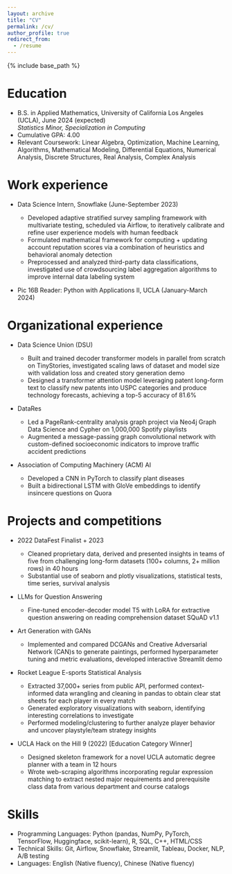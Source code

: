 ```yaml
---
layout: archive
title: "CV"
permalink: /cv/
author_profile: true
redirect_from:
  - /resume
---
```


{% include base_path %}

Education
======
* B.S. in Applied Mathematics, University of California Los Angeles (UCLA), June 2024 (expected)  
  *Statistics Minor, Specialization in Computing*
* Cumulative GPA: 4.00
* Relevant Coursework: Linear Algebra, Optimization, Machine Learning, Algorithms, Mathematical Modeling, Differential Equations, Numerical Analysis, Discrete Structures, Real Analysis, Complex Analysis

Work experience
======
* Data Science Intern, Snowflake (June-September 2023)
  * Developed adaptive stratified survey sampling framework with multivariate testing, scheduled via Airflow, to iteratively calibrate and refine user experience models with human feedback
  * Formulated mathematical framework for computing + updating account reputation scores via a combination of heuristics and behavioral anomaly detection
  * Preprocessed and analyzed third-party data classifications, investigated use of crowdsourcing label aggregation algorithms to improve internal data labeling system
 
* Pic 16B Reader: Python with Applications II, UCLA (January-March 2024)

Organizational experience
======
* Data Science Union (DSU)
  *  Built and trained decoder transformer models in parallel from scratch on TinyStories, investigated scaling laws of dataset and model size with validation loss and created story generation demo
  *  Designed a transformer attention model leveraging patent long-form text to classify new patents into USPC categories and produce technology forecasts, achieving a top-5 accuracy of 81.6%

* DataRes
  *  Led a PageRank-centrality analysis graph project via Neo4j Graph Data Science and Cypher on 1,000,000 Spotify playlists
  *  Augmented a message-passing graph convolutional network with custom-defined socioeconomic indicators to improve traffic accident predictions
    
* Association of Computing Machinery (ACM) AI
  *  Developed a CNN in PyTorch to classify plant diseases
  *  Built a bidirectional LSTM with GloVe embeddings to identify insincere questions on Quora

Projects and competitions
======
* 2022 DataFest Finalist + 2023
  *  Cleaned proprietary data, derived and presented insights in teams of five from challenging long-form datasets (100+ columns, 2+ million rows) in 40 hours
  *  Substantial use of seaborn and plotly visualizations, statistical tests, time series, survival analysis

* LLMs for Question Answering
  *  Fine-tuned encoder-decoder model T5 with LoRA for extractive question answering on reading comprehension dataset SQuAD v1.1

* Art Generation with GANs
  *  Implemented and compared DCGANs and Creative Adversarial Network (CAN)s to generate paintings, performed hyperparameter tuning and metric evaluations, developed interactive Streamlit demo

* Rocket League E-sports Statistical Analysis
  *  Extracted 37,000+ series from public API, performed context-informed data wrangling and cleaning in pandas to obtain clear stat sheets for each player in every match
  *  Generated exploratory visualizations with seaborn, identifying interesting correlations to investigate
  *  Performed modeling/clustering to further analyze player behavior and uncover playstyle/team strategy
insights

* UCLA Hack on the Hill 9 (2022) [Education Category Winner]
  *  Designed skeleton framework for a novel UCLA automatic degree planner with a team in 12 hours
  *  Wrote web-scraping algorithms incorporating regular expression matching to extract nested major
requirements and prerequisite class data from various department and course catalogs

Skills
======
* Programming Languages: Python (pandas, NumPy, PyTorch, TensorFlow, Huggingface, scikit-learn), R, SQL, C++, HTML/CSS
* Technical Skills: Git, Airflow, Snowflake, Streamlit, Tableau, Docker, NLP, A/B testing
* Languages: English (Native fluency), Chinese (Native fluency)
